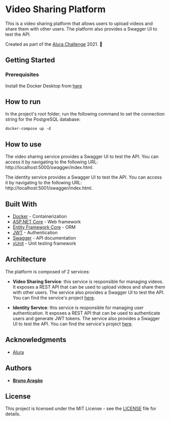 # Video Sharing Platform

This is a video sharing platform that allows users to upload videos and share them with other users. The platform also provides a Swagger UI to test the API.

Created as part of the [Alura Challenge](https://www.alura.com.br/challenges/back-end) 2021. :rocket:

## Getting Started

### Prerequisites

Install the Docker Desktop from [here](https://www.docker.com/products/docker-desktop)

## How to run

In the project's root folder, run the following command to set the connection string for the PostgreSQL database:
```
docker-compose up -d
```

## How to use

The video sharing service provides a Swagger UI to test the API. You can access it by navigating to the following URL: http://localhost:5000/swagger/index.html.

The identity service provides a Swagger UI to test the API. You can access it by navigating to the following URL: http://localhost:5001/swagger/index.html.

## Built With

- [Docker](https://www.docker.com/) - Containerization
- [ASP.NET Core](https://dotnet.microsoft.com/apps/aspnet) - Web framework
- [Entity Framework Core](https://docs.microsoft.com/en-us/ef/core/) - ORM
- [JWT](https://jwt.io/) - Authentication
- [Swagger](https://swagger.io/) - API documentation
- [xUnit](https://xunit.net/) - Unit testing framework

## Architecture

The platform is composed of 2 services:

- **Video Sharing Service**: this service is responsible for managing videos. It exposes a REST API that can be used to upload videos and share them with other users. The service also provides a Swagger UI to test the API. You can find the service's project [here](https://www.github.com/brunoaragao/video-sharing-platform-video-sharing-service).

- **Identity Service**: this service is responsible for managing user authentication. It exposes a REST API that can be used to authenticate users and generate JWT tokens. The service also provides a Swagger UI to test the API. You can find the service's project [here](https://www.github.com/brunoaragao/video-sharing-platform-identity-service).

## Acknowledgments

- [Alura](https://www.alura.com.br/)

## Authors

- **[Bruno Aragão](https://github.com/brunoaragao)**

## License

This project is licensed under the MIT License - see the [LICENSE](LICENSE) file for details.